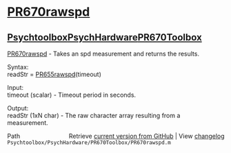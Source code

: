# [PR670rawspd](PR670rawspd)
## [Psychtoolbox](Psychtoolbox)[PsychHardware](PsychHardware)[PR670Toolbox](PR670Toolbox)

[PR670rawspd](PR670rawspd) - Takes an spd measurement and returns the results.  
  
Syntax:  
readStr = [PR655rawspd](PR655rawspd)(timeout)  
  
Input:  
timeout (scalar) - Timeout period in seconds.  
  
Output:  
readStr (1xN char) - The raw character array resulting from a  
    measurement.  




<div class="code_header" style="text-align:right;">
  <span style="float:left;">Path&nbsp;&nbsp;</span> <span class="counter">Retrieve <a href=
  "https://raw.github.com/Psychtoolbox-3/Psychtoolbox-3/beta/Psychtoolbox/PsychHardware/PR670Toolbox/PR670rawspd.m">current version from GitHub</a> | View <a href=
  "https://github.com/Psychtoolbox-3/Psychtoolbox-3/commits/beta/Psychtoolbox/PsychHardware/PR670Toolbox/PR670rawspd.m">changelog</a></span>
</div>
<div class="code">
  <code>Psychtoolbox/PsychHardware/PR670Toolbox/PR670rawspd.m</code>
</div>

